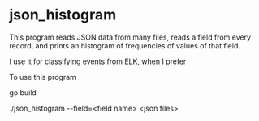 # json_histogram



This program reads JSON data from many files, reads a field from every record, and prints an histogram of frequencies of values of that field.

I use it for classifying events from ELK, when I prefer

To use this program

go build

./json_histogram --field=\<field name\> \<json files\>
